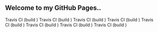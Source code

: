 ## Welcome to my GitHub Pages..
Travis CI (build )
Travis CI (build )
Travis CI (build )
Travis CI (build )
Travis CI (build )
Travis CI (build )
Travis CI (build )
Travis CI (build )
